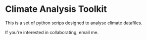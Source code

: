 # Climate Analysis Toolkit

This is a set of python scrips designed to analyse climate datafiles.

If you're interested in collaborating, email me.
